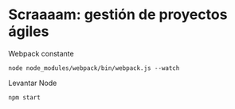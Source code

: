 # Scraaaam: gestión de proyectos ágiles


Webpack constante

	node node_modules/webpack/bin/webpack.js --watch

	

Levantar Node

	npm start




